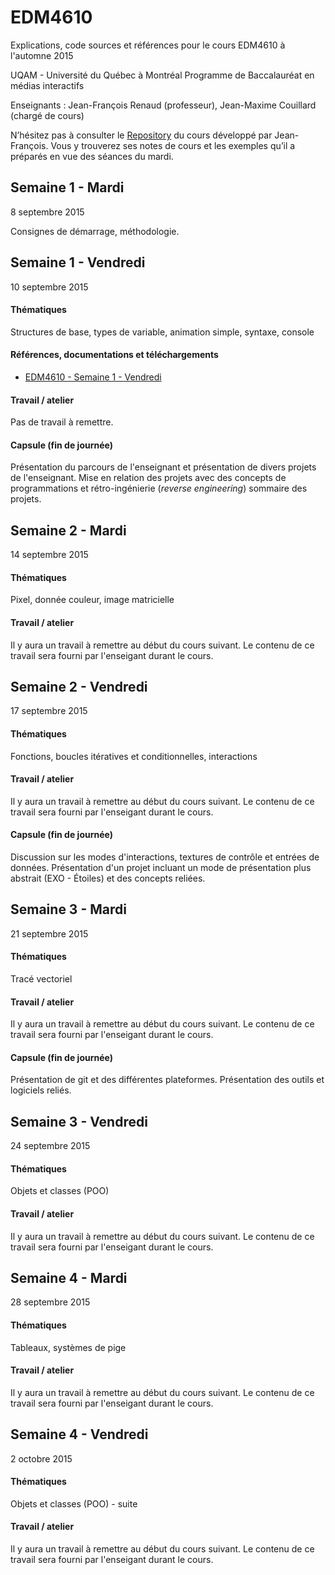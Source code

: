 EDM4610
=======

Explications, code sources et références pour le cours EDM4610 à l'automne 2015

UQAM - Université du Québec à Montréal
Programme de Baccalauréat en médias interactifs

Enseignants : Jean-François Renaud (professeur), Jean-Maxime Couillard (chargé de cours)

N’hésitez pas à consulter le [Repository](https://github.com/Morpholux/EDM4610) du cours développé par Jean-François. Vous y trouverez ses notes de cours et les exemples qu’il a préparés en vue des séances du mardi.

## Semaine 1 - Mardi

8 septembre 2015

Consignes de démarrage, méthodologie.


## Semaine 1 - Vendredi

10 septembre 2015

#### Thématiques

Structures de base, types de variable, animation simple, syntaxe, console

#### Références, documentations et téléchargements

- [EDM4610 - Semaine 1 - Vendredi](https://github.com/jmcouillard/EDM4610/tree/master/Semaine%201%20-%20Vendredi)

#### Travail / atelier

Pas de travail à remettre.


#### Capsule (fin de journée)

Présentation du parcours de l'enseignant et présentation de divers projets de l'enseignant. Mise en relation des projets avec des concepts de programmations et rétro-ingénierie (*reverse engineering*) sommaire des projets.


## Semaine 2 - Mardi

14 septembre 2015

#### Thématiques

Pixel, donnée couleur, image matricielle

#### Travail / atelier

Il y aura un travail à remettre au début du cours suivant. Le contenu de ce travail sera fourni par l'enseigant durant le cours.

## Semaine 2 - Vendredi

17 septembre 2015

#### Thématiques

Fonctions, boucles itératives et conditionnelles, interactions

#### Travail / atelier

Il y aura un travail à remettre au début du cours suivant. Le contenu de ce travail sera fourni par l'enseigant durant le cours.

#### Capsule (fin de journée)

Discussion sur les modes d'interactions, textures de contrôle et entrées de données. Présentation d'un projet incluant un mode de présentation plus abstrait (EXO - Étoiles) et des concepts reliées.


## Semaine 3 - Mardi

21 septembre 2015

#### Thématiques

Tracé vectoriel

#### Travail / atelier

Il y aura un travail à remettre au début du cours suivant. Le contenu de ce travail sera fourni par l'enseigant durant le cours.


#### Capsule (fin de journée)

Présentation de git et des différentes plateformes. Présentation des outils et logiciels reliés.


## Semaine 3 - Vendredi

24 septembre 2015

#### Thématiques

Objets et classes (POO)

#### Travail / atelier

Il y aura un travail à remettre au début du cours suivant. Le contenu de ce travail sera fourni par l'enseigant durant le cours.


## Semaine 4 - Mardi

28 septembre 2015

#### Thématiques

Tableaux, systèmes de pige

#### Travail / atelier

Il y aura un travail à remettre au début du cours suivant. Le contenu de ce travail sera fourni par l'enseigant durant le cours.


## Semaine 4 - Vendredi

2 octobre 2015

#### Thématiques

Objets et classes (POO) - suite

#### Travail / atelier

Il y aura un travail à remettre au début du cours suivant. Le contenu de ce travail sera fourni par l'enseigant durant le cours.